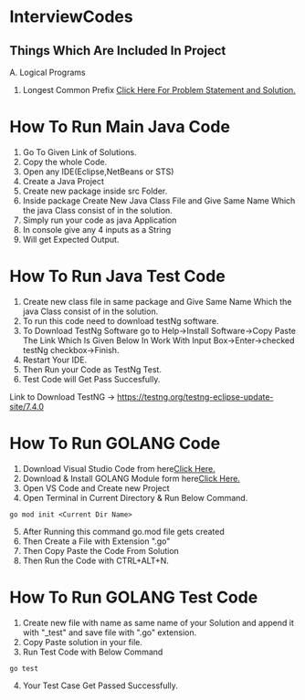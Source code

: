 # InterviewCodes

## Things Which Are Included In Project
  A. Logical Programs
  
   1. Longest Common Prefix [Click Here For Problem Statement and Solution.](https://github.com/Prasann97/InterviewCodes/blob/main/Longest%20Common%20Prefix%20Problem%20Statement%20%26%20Solution.md)


# How To Run Main Java Code
  1. Go To Given Link of Solutions.
  2. Copy the whole Code.
  3. Open any IDE(Eclipse,NetBeans or STS)
  4. Create a Java Project
  5. Create new package inside src Folder.
  6. Inside package Create New Java Class File and Give Same Name Which the java Class consist of in the solution.
  7. Simply run your code as java Application
  8. In console give any 4 inputs as a String
  9. Will get Expected Output.

# How To Run Java Test Code
  1. Create new class file in same package and Give Same Name Which the java Class consist of in the solution.
  2. To run this code need to download testNg software.
  3. To Download TestNg Software go to Help->Install Software->Copy Paste The Link Which Is Given Below In Work With Input Box->Enter->checked testNg checkbox->Finish.
  4. Restart Your IDE.
  5. Then Run your Code as TestNg Test.
  6. Test Code will Get Pass Succesfully.

Link to Download TestNG -> https://testng.org/testng-eclipse-update-site/7.4.0

# How To Run GOLANG Code
  1. Download Visual Studio Code from here[Click Here.](https://code.visualstudio.com/download)
  2. Download & Install GOLANG Module form here[Click Here.](https://go.dev/dl/)
  3. Open VS Code and Create new Project
  4. Open Terminal in Current Directory & Run Below Command.
 
    go mod init <Current Dir Name>

  5. After Running this command go.mod file gets created
  6. Then Create a File with Extension ".go"
  7. Then Copy Paste the Code From Solution 
  8. Then Run the Code with CTRL+ALT+N.

# How To Run GOLANG Test Code
  1. Create new file with name as same name of your Solution and append it with "_test" and save file with ".go" extension.
  2. Copy Paste solution in your file.
  3. Run Test Code with Below Command

    go test
    
  4. Your Test Case Get Passed Successfully.
